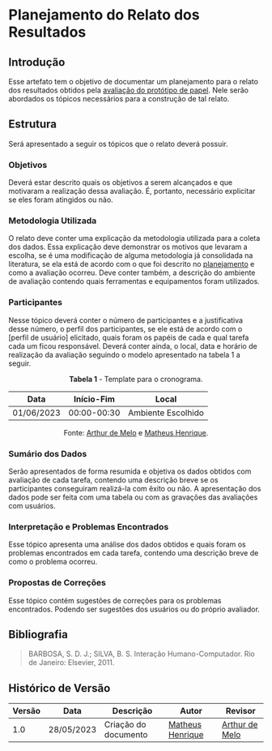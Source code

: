 # Planejamento do Relato dos Resultados

## Introdução

Esse artefato tem o objetivo de documentar um planejamento para o relato dos resultados obtidos pela [avaliação do protótipo de papel](). Nele serão abordados os tópicos necessários para a construção de tal relato.

## Estrutura

Será apresentado a seguir os tópicos que o relato deverá possuir.

### Objetivos

Deverá estar descrito quais os objetivos a serem alcançados e que motivaram a realização dessa avaliação. É, portanto, necessário explicitar se eles foram atingidos ou não.

### Metodologia Utilizada

O relato deve conter uma explicação da metodologia utilizada para a coleta dos dados. Essa explicação deve demonstrar os motivos que levaram a escolha, se é uma modificação de alguma metodologia já consolidada na literatura, se ela está de acordo com o que foi descrito no [planejamento]() e como a avaliação ocorreu. Deve conter também, a descrição do ambiente de avaliação contendo quais ferramentas e equipamentos foram utilizados.

### Participantes

Nesse tópico deverá conter o número de participantes e a justificativa desse número, o perfil dos participantes, se ele está de acordo com o [perfil de usuário] elicitado, quais foram os papéis de cada e qual tarefa cada um ficou responsável. Deverá conter ainda, o local, data e horário de realização da avaliação seguindo o modelo apresentado na tabela 1 a seguir.

<center>

**Tabela 1** - Template para o cronograma.

| Data       | Início-Fim  | Local              |
| ---------- | ----------- | ------------------ |
| 01/06/2023 | 00:00-00:30 | Ambiente Escolhido |

Fonte: [Arthur de Melo](https://github.com/arthurmlv) e [Matheus Henrique](https://github.com/mathonaut).

</center>

### Sumário dos Dados

Serão apresentados de forma resumida e objetiva os dados obtidos com avaliação de cada tarefa, contendo uma descrição breve se os participantes conseguiram realizá-la com êxito ou não. A apresentação dos dados pode ser feita com uma tabela ou com as gravações das avaliações com usuários.

### Interpretação e Problemas Encontrados

Esse tópico apresenta uma análise dos dados obtidos e quais foram os problemas encontrados em cada tarefa, contendo uma descrição breve de como o problema ocorreu.

### Propostas de Correções

Esse tópico contém sugestões de correções para os problemas encontrados. Podendo ser sugestões dos usuários ou do próprio avaliador.

## Bibliografia

> BARBOSA, S. D. J.; SILVA, B. S. Interação Humano-Computador. Rio de Janeiro: Elsevier, 2011.

## Histórico de Versão

| Versão | Data       | Descrição            | Autor                                            | Revisor                                        |
| ------ | ---------- | -------------------- | ------------------------------------------------ | ---------------------------------------------- |
| 1.0    | 28/05/2023 | Criação do documento | [Matheus Henrique](https://github.com/mathonaut) | [Arthur de Melo](https://github.com/arthurmlv) |
